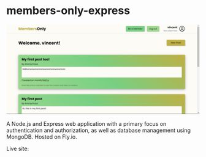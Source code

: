 # members-only-express

![Website image](image-1.png)

A Node.js and Express web application with a primary focus on authentication and authorization, as well as database management using MongoDB. Hosted on Fly.io.

Live site:

